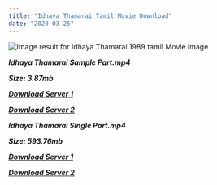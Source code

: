 ```yaml
---
title: "Idhaya Thamarai Tamil Movie Download"
date: "2020-03-25"
---
```


![Image result for Idhaya Thamarai  1989 tamil Movie image](https://upload.wikimedia.org/wikipedia/en/thumb/c/cb/Idhaya_Thamarai_DVD_cover.jpg/220px-Idhaya_Thamarai_DVD_cover.jpg)

**_Idhaya Thamarai Sample Part.mp4_**

**_Size: 3.87mb_**

**_[Download Server 1](http://b2.wetransfer.vip/files/{6f622526c29ee360cda5b2e87a916054ceacd5b4cb5e41dd1b031440e2d63f02}20Actor{6f622526c29ee360cda5b2e87a916054ceacd5b4cb5e41dd1b031440e2d63f02}20Hits{6f622526c29ee360cda5b2e87a916054ceacd5b4cb5e41dd1b031440e2d63f02}20Collection/Karthik{6f622526c29ee360cda5b2e87a916054ceacd5b4cb5e41dd1b031440e2d63f02}20Movies{6f622526c29ee360cda5b2e87a916054ceacd5b4cb5e41dd1b031440e2d63f02}20Collections/Idhaya{6f622526c29ee360cda5b2e87a916054ceacd5b4cb5e41dd1b031440e2d63f02}20Thamarai{6f622526c29ee360cda5b2e87a916054ceacd5b4cb5e41dd1b031440e2d63f02}20(1990)/Idhaya{6f622526c29ee360cda5b2e87a916054ceacd5b4cb5e41dd1b031440e2d63f02}20Thamarai{6f622526c29ee360cda5b2e87a916054ceacd5b4cb5e41dd1b031440e2d63f02}20{6f622526c29ee360cda5b2e87a916054ceacd5b4cb5e41dd1b031440e2d63f02}20Sample{6f622526c29ee360cda5b2e87a916054ceacd5b4cb5e41dd1b031440e2d63f02}20HD.mp4)_**

**_[Download Server 2](http://b2.wetransfer.vip/files/{6f622526c29ee360cda5b2e87a916054ceacd5b4cb5e41dd1b031440e2d63f02}20Actor{6f622526c29ee360cda5b2e87a916054ceacd5b4cb5e41dd1b031440e2d63f02}20Hits{6f622526c29ee360cda5b2e87a916054ceacd5b4cb5e41dd1b031440e2d63f02}20Collection/Karthik{6f622526c29ee360cda5b2e87a916054ceacd5b4cb5e41dd1b031440e2d63f02}20Movies{6f622526c29ee360cda5b2e87a916054ceacd5b4cb5e41dd1b031440e2d63f02}20Collections/Idhaya{6f622526c29ee360cda5b2e87a916054ceacd5b4cb5e41dd1b031440e2d63f02}20Thamarai{6f622526c29ee360cda5b2e87a916054ceacd5b4cb5e41dd1b031440e2d63f02}20(1990)/Idhaya{6f622526c29ee360cda5b2e87a916054ceacd5b4cb5e41dd1b031440e2d63f02}20Thamarai{6f622526c29ee360cda5b2e87a916054ceacd5b4cb5e41dd1b031440e2d63f02}20{6f622526c29ee360cda5b2e87a916054ceacd5b4cb5e41dd1b031440e2d63f02}20Sample{6f622526c29ee360cda5b2e87a916054ceacd5b4cb5e41dd1b031440e2d63f02}20HD.mp4)_**

**_Idhaya Thamarai Single Part.mp4_**

**_Size: 593.76mb_**

**_[Download Server 1](http://b2.wetransfer.vip/files/{6f622526c29ee360cda5b2e87a916054ceacd5b4cb5e41dd1b031440e2d63f02}20Actor{6f622526c29ee360cda5b2e87a916054ceacd5b4cb5e41dd1b031440e2d63f02}20Hits{6f622526c29ee360cda5b2e87a916054ceacd5b4cb5e41dd1b031440e2d63f02}20Collection/Karthik{6f622526c29ee360cda5b2e87a916054ceacd5b4cb5e41dd1b031440e2d63f02}20Movies{6f622526c29ee360cda5b2e87a916054ceacd5b4cb5e41dd1b031440e2d63f02}20Collections/Idhaya{6f622526c29ee360cda5b2e87a916054ceacd5b4cb5e41dd1b031440e2d63f02}20Thamarai{6f622526c29ee360cda5b2e87a916054ceacd5b4cb5e41dd1b031440e2d63f02}20(1990)/Idhaya{6f622526c29ee360cda5b2e87a916054ceacd5b4cb5e41dd1b031440e2d63f02}20Thamarai{6f622526c29ee360cda5b2e87a916054ceacd5b4cb5e41dd1b031440e2d63f02}20{6f622526c29ee360cda5b2e87a916054ceacd5b4cb5e41dd1b031440e2d63f02}20Single{6f622526c29ee360cda5b2e87a916054ceacd5b4cb5e41dd1b031440e2d63f02}20Part{6f622526c29ee360cda5b2e87a916054ceacd5b4cb5e41dd1b031440e2d63f02}20HD.mp4)_**

**_[Download Server 2](http://b2.wetransfer.vip/files/{6f622526c29ee360cda5b2e87a916054ceacd5b4cb5e41dd1b031440e2d63f02}20Actor{6f622526c29ee360cda5b2e87a916054ceacd5b4cb5e41dd1b031440e2d63f02}20Hits{6f622526c29ee360cda5b2e87a916054ceacd5b4cb5e41dd1b031440e2d63f02}20Collection/Karthik{6f622526c29ee360cda5b2e87a916054ceacd5b4cb5e41dd1b031440e2d63f02}20Movies{6f622526c29ee360cda5b2e87a916054ceacd5b4cb5e41dd1b031440e2d63f02}20Collections/Idhaya{6f622526c29ee360cda5b2e87a916054ceacd5b4cb5e41dd1b031440e2d63f02}20Thamarai{6f622526c29ee360cda5b2e87a916054ceacd5b4cb5e41dd1b031440e2d63f02}20(1990)/Idhaya{6f622526c29ee360cda5b2e87a916054ceacd5b4cb5e41dd1b031440e2d63f02}20Thamarai{6f622526c29ee360cda5b2e87a916054ceacd5b4cb5e41dd1b031440e2d63f02}20{6f622526c29ee360cda5b2e87a916054ceacd5b4cb5e41dd1b031440e2d63f02}20Single{6f622526c29ee360cda5b2e87a916054ceacd5b4cb5e41dd1b031440e2d63f02}20Part{6f622526c29ee360cda5b2e87a916054ceacd5b4cb5e41dd1b031440e2d63f02}20HD.mp4)_**
